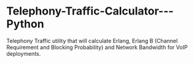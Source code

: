# Telephony-Traffic-Calculator---Python
Telephony Traffic utility that will calculate Erlang, Erlang B (Channel Requirement and Blocking Probability) and Network Bandwidth for VoIP deployments. 
